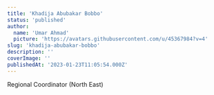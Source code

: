 ```yaml
---
title: 'Khadija Abubakar Bobbo'
status: 'published'
author:
  name: 'Umar Ahmad'
  picture: 'https://avatars.githubusercontent.com/u/45367984?v=4'
slug: 'khadija-abubakar-bobbo'
description: ''
coverImage: ''
publishedAt: '2023-01-23T11:05:54.000Z'
---
```


Regional Coordinator (North East)

